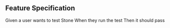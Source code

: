 ## Feature Specification

Given a user wants to test Stone
When they run the test
Then it should pass